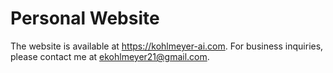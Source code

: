 # Personal Website

The website is available at https://kohlmeyer-ai.com.
For business inquiries, please contact me at ekohlmeyer21@gmail.com.